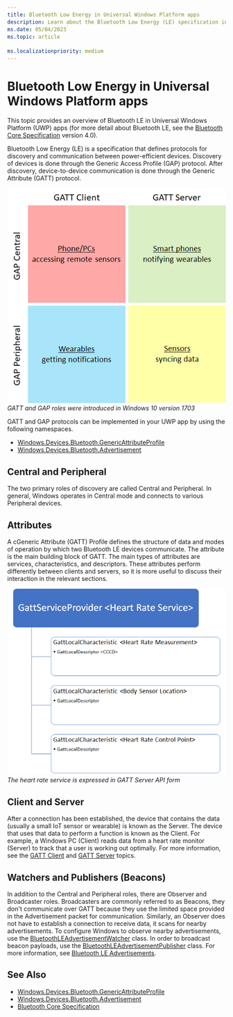```yaml
---
title: Bluetooth Low Energy in Universal Windows Platform apps
description: Learn about the Bluetooth Low Energy (LE) specification in UWP apps that defines protocols for discovery and communication between power-efficient devices.
ms.date: 05/04/2023
ms.topic: article

ms.localizationpriority: medium
---
```


# Bluetooth Low Energy in Universal Windows Platform apps

This topic provides an overview of Bluetooth LE in Universal Windows Platform (UWP) apps (for more detail about Bluetooth LE, see the [Bluetooth Core Specification](https://www.bluetooth.com/specifications/bluetooth-core-specification/) version 4.0).

Bluetooth Low Energy (LE) is a specification that defines protocols for discovery and communication between power-efficient devices. Discovery of devices is done through the Generic Access Profile (GAP) protocol. After discovery, device-to-device communication is done through the Generic Attribute (GATT) protocol.

![Bluetooth LE Roles](images/gatt-roles.png)
*GATT and GAP roles were introduced in Windows 10 version 1703*

GATT and GAP protocols can be implemented in your UWP app by using the following namespaces.

- [Windows.Devices.Bluetooth.GenericAttributeProfile](/uwp/api/windows.devices.bluetooth.genericattributeprofile)
- [Windows.Devices.Bluetooth.Advertisement](/uwp/api/windows.devices.bluetooth.advertisement)

## Central and Peripheral

The two primary roles of discovery are called Central and Peripheral. In general, Windows operates in Central mode and connects to various Peripheral devices.

## Attributes

A cGeneric Attribute (GATT) Profile defines the structure of data and modes of operation by which two Bluetooth LE devices communicate. The attribute is the main building block of GATT. The main types of attributes are services, characteristics, and descriptors. These attributes perform differently between clients and servers, so it is more useful to discuss their interaction in the relevant sections.

![Typical Attribute hierarchy in a common profile](images/gatt-service.png)
*The heart rate service is expressed in GATT Server API form*

## Client and Server

After a connection has been established, the device that contains the data (usually a small IoT sensor or wearable) is known as the Server. The device that uses that data to perform a function is known as the Client. For example, a Windows PC (Client) reads data from a heart rate monitor (Server) to track that a user is working out optimally. For more information, see the [GATT Client](gatt-client.md) and [GATT Server](gatt-server.md) topics.

## Watchers and Publishers (Beacons)

In addition to the Central and Peripheral roles, there are Observer and Broadcaster roles. Broadcasters are commonly referred to as Beacons, they don't communicate over GATT because they use the limited space provided in the Advertisement packet for communication. Similarly, an Observer does not have to establish a connection to receive data, it scans for nearby advertisements. To configure Windows to observe nearby advertisements, use the [BluetoothLEAdvertisementWatcher](/uwp/api/windows.devices.bluetooth.advertisement.bluetoothleadvertisementwatcher) class. In order to broadcast beacon payloads, use the [BluetoothLEAdvertisementPublisher](/uwp/api/windows.devices.bluetooth.advertisement.bluetoothleadvertisementpublisher) class. For more information, see [Bluetooth LE Advertisements](ble-beacon.md).

## See Also

- [Windows.Devices.Bluetooth.GenericAttributeProfile](/uwp/api/windows.devices.bluetooth.genericattributeprofile)
- [Windows.Devices.Bluetooth.Advertisement](/uwp/api/windows.devices.bluetooth.advertisement)
- [Bluetooth Core Specification](https://www.bluetooth.com/specifications/bluetooth-core-specification)